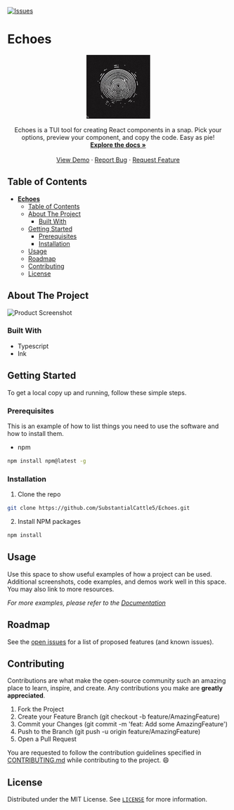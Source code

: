 [![Issues][issues-shield]][issues-url]

# **Echoes**

<p align="center">
  <img src="media/logo.jpeg" alt="Logo" width="145px">
</p>

  <p align="center">
    Echoes is a TUI tool for creating React components in a snap. Pick your options, preview your component, and copy the code. Easy as pie!
    <br />
    <a href="https://github.com/SubstantialCattle5/Echoes"><strong>Explore the docs »</strong></a>
    <br />
    <br />
    <a href="https://github.com/SubstantialCattle5/Echoes">View Demo</a>
    ·
    <a href="https://github.com/SubstantialCattle5/Echoes/issues">Report Bug</a>
    ·
    <a href="https://github.com/SubstantialCattle5/Echoes/issues">Request Feature</a>
  </p>
</p>

## Table of Contents

- [**Echoes**](#echoes)
  - [Table of Contents](#table-of-contents)
  - [About The Project](#about-the-project)
    - [Built With](#built-with)
  - [Getting Started](#getting-started)
    - [Prerequisites](#prerequisites)
    - [Installation](#installation)
  - [Usage](#usage)
  - [Roadmap](#roadmap)
  - [Contributing](#contributing)
  - [License](#license)

## About The Project

![Product Screenshot](https://example.com)

### Built With

- Typescript
- Ink

## Getting Started

To get a local copy up and running, follow these simple steps.

### Prerequisites

This is an example of how to list things you need to use the software and how to install them.

- npm

```sh
npm install npm@latest -g
```

### Installation

1. Clone the repo

```sh
git clone https://github.com/SubstantialCattle5/Echoes.git
```

2. Install NPM packages

```sh
npm install
```

## Usage

Use this space to show useful examples of how a project can be used. Additional screenshots, code examples, and demos work well in this space. You may also link to more resources.

_For more examples, please refer to the [Documentation](https://example.com)_

## Roadmap

See the [open issues](https://github.com/SubstantialCattle5/Echoes/issues) for a list of proposed features (and known issues).

## Contributing

Contributions are what make the open-source community such an amazing place to learn, inspire, and create. Any contributions you make are **greatly appreciated**.

1. Fork the Project
2. Create your Feature Branch (git checkout -b feature/AmazingFeature)
3. Commit your Changes (git commit -m 'feat: Add some AmazingFeature')
4. Push to the Branch (git push -u origin feature/AmazingFeature)
5. Open a Pull Request

You are requested to follow the contribution guidelines specified in [CONTRIBUTING.md](./CONTRIBUTING.md) while contributing to the project. 😄

## License

Distributed under the MIT License. See [`LICENSE`](./LICENSE) for more information.

[issues-shield]: https://img.shields.io/github/issues/SubstantialCattle5/Echoes.svg?style=flat-square
[issues-url]: https://github.com/SubstantialCattle5/Echoes/issues
